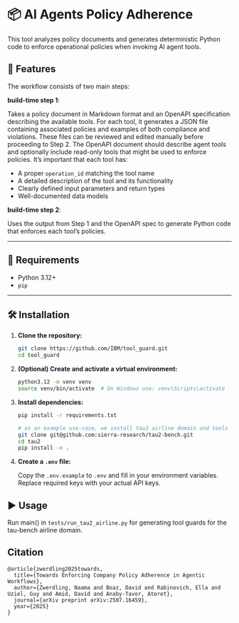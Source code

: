 # 📦 AI Agents Policy Adherence

This tool analyzes policy documents and generates deterministic Python code to enforce operational policies when invoking AI agent tools.

## 🚀 Features

The workflow consists of two main steps:

**build-time step 1**:  

Takes a policy document in Markdown format and an OpenAPI specification describing the available tools. For each tool, it generates a JSON file containing associated policies and examples of both compliance and violations. These files can be reviewed and edited manually before proceeding to Step 2. The OpenAPI document should describe agent tools and optionally include read-only tools that might be used to enforce policies. It’s important that each tool has:
- A proper `operation_id` matching the tool name
- A detailed description of the tool and its functionality
- Clearly defined input parameters and return types
- Well-documented data models

**build-time step 2**:  

Uses the output from Step 1 and the OpenAPI spec to generate Python code that enforces each tool’s policies.

---

## 🐍 Requirements

- Python 3.12+
- `pip`

---

## 🛠 Installation

1. **Clone the repository:**

   ```bash
   git clone https://github.com/IBM/tool_guard.git
   cd tool_guard
   ```

2. **(Optional) Create and activate a virtual environment:**

   ```bash
   python3.12 -m venv venv
   source venv/bin/activate  # On Windows use: venv\Scripts\activate
   ```

3. **Install dependencies:**

   ```bash
   pip install -r requirements.txt

   # as an example use-case, we install tau2 airline domain and tools
   git clone git@github.com:sierra-research/tau2-bench.git
   cd tau2
   pip install -e .
   ```

4. **Create a `.env` file:**

   Copy the `.env.example` to `.env` and fill in your environment variables. 
   Replace required keys with your actual API keys.

## ▶️ Usage

Run main() in `tests/run_tau2_airline.py` for generating tool guards for the tau-bench airline domain.

## Citation

```
@article{zwerdling2025towards,
  title={Towards Enforcing Company Policy Adherence in Agentic Workflows},
  author={Zwerdling, Naama and Boaz, David and Rabinovich, Ella and Uziel, Guy and Amid, David and Anaby-Tavor, Ateret},
  journal={arXiv preprint arXiv:2507.16459},
  year={2025}
}
```
